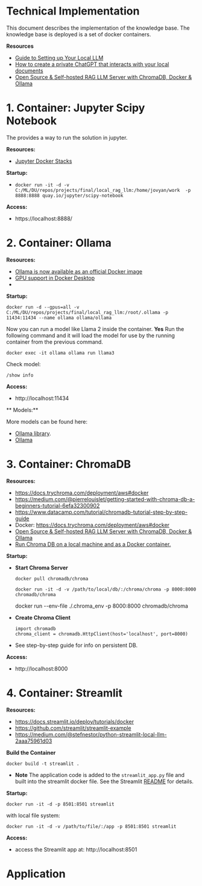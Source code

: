 # Technical Implementation

This document describes the implementation of the knowledge base.  The knowledge base is deployed is a set of docker containers.  

**Resources**
- [Guide to Setting up Your Local LLM](https://medium.com/@marketing_novita.ai/guide-to-setting-up-your-local-llm-cc45b78413e0)
- [How to create a private ChatGPT that interacts with your local documents](https://bdtechtalks.com/2023/06/01/create-privategpt-local-llm/)
- [Open Source & Self-hosted RAG LLM Server with ChromaDB, Docker & Ollama](https://medium.com/@mbrazel/open-source-self-hosted-rag-llm-server-with-chromadb-docker-ollama-7e6c6913da7a)

# 1. Container: Jupyter Scipy Notebook

The provides a way to run the solution in jupyter.  

**Resources:**

- [Jupyter Docker Stacks](https://github.com/jupyter/docker-stacks)

**Startup:**

- `docker run -it -d -v C:/ML/DU/repos/projects/final/local_rag_llm:/home/jovyan/work  -p 8888:8888 quay.io/jupyter/scipy-notebook`


**Access:**

- https://localhost:8888/


# 2. Container: Ollama

**Resources:**

- [Ollama is now available as an official Docker image](https://ollama.com/blog/ollama-is-now-available-as-an-official-docker-image)
- [GPU support in Docker Desktop](https://docs.docker.com/desktop/gpu/)
- []()

**Startup:**

`docker run -d --gpus=all -v C:/ML/DU/repos/projects/final/local_rag_llm:/root/.ollama -p 11434:11434 --name ollama ollama/ollama`

Now you can run a model like Llama 2 inside the container.  **Yes** Run the following command and it will load the model for use by the running container from the previous command.

`docker exec -it ollama ollama run llama3`

Check model:

`/show info`

**Access:**

- http://localhost:11434

** Models:**

More models can be found here:
- [Ollama library](https://ollama.com/library).
- [Ollama](https://github.com/ollama/ollama?tab=readme-ov-file)

# 3. Container: ChromaDB

**Resources:**
- https://docs.trychroma.com/deployment/aws#docker
- https://medium.com/@pierrelouislet/getting-started-with-chroma-db-a-beginners-tutorial-6efa32300902
- https://www.datacamp.com/tutorial/chromadb-tutorial-step-by-step-guide
- Docker: https://docs.trychroma.com/deployment/aws#docker
- [Open Source & Self-hosted RAG LLM Server with ChromaDB, Docker & Ollama](https://medium.com/@mbrazel/open-source-self-hosted-rag-llm-server-with-chromadb-docker-ollama-7e6c6913da7a)
- [Run Chroma DB on a local machine and as a Docker container.](https://abhishektatachar.medium.com/run-chroma-db-on-a-local-machine-and-as-a-docker-container-a9d4b91d2a97)

**Startup:**

- **Start Chroma Server**

    `docker pull chromadb/chroma`

    `docker run -it -d -v /path/to/local/db/:/chroma/chroma -p 8000:8000 chromadb/chroma`

    <or>

    docker run --env-file ./.chroma_env -p 8000:8000 chromadb/chroma

- **Create Chroma Client**

    ```
    import chromadb
    chroma_client = chromadb.HttpClient(host='localhost', port=8000)
    ```

- See step-by-step guide for info on persistent DB.

**Access:**

- http://localhost:8000


# 4. Container: Streamlit

**Resources:**
- https://docs.streamlit.io/deploy/tutorials/docker
- https://github.com/streamlit/streamlit-example
- https://medium.com/@stefnestor/python-streamlit-local-llm-2aaa75961d03

**Build the Container**

`docker build -t streamlit .`

- **Note** The application code is added to the `streamlit_app.py` file and built into the streamlit docker file.  See the Streamlit [README](README.md) for details.

**Startup:**

`docker run -it -d -p 8501:8501 streamlit`

with local file system:

`docker run -it -d -v /path/to/file/:/app -p 8501:8501 streamlit`

**Access:**

- access the Streamlit app at:  http://localhost:8501


# Application